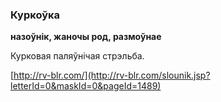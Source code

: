 ### Куркоўка
**назоўнік, жаночы род, размоўнае**

Курковая паляўнічая стрэльба.

<a rel="author">[http://rv-blr.com/](http://rv-blr.com/slounik.jsp?letterId=0&maskId=0&pageId=1489)</a>
